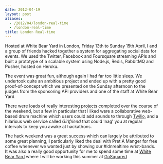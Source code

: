 ```yaml
---
date: 2012-04-19
layout: post
aliases:
  - /2012/04/london-real-time
  - /london-real-time
title: London Real-time
---
```


Hosted at White Bear Yard in London, Friday 13th to Sunday 15th April, I and a group of friends hacked together a system for aggregating social data for events. We used the Twitter, Facebook and Foursquare streaming APIs and built a prototype of a scalable system using Node.js, Redis, RabbitMQ and Pusher, hosted on Heroku.

The event was great fun, although again I had far too little sleep. We undertook quite an ambitious project and ended up with a pretty good proof-of-concept which we presented on the Sunday afternoon to the judges from the sponsoring API providers and one of the staff at White Bear Yard.

There were loads of really interesting projects completed over the course of the weekend, but a few in particular that I liked were a collaborative web-based drum machine which users could add sounds to through [Twilio](http://twilio.com), and a hilarious web service called _Girlfriend_ that could 'nag' you at regular intervals to keep you awake at hackathons.

The hack weekend was a great success which can largely be attributed to some great planning, I particularly liked the deal with Pret A Manger for free coffee whenever we wanted just by showing our #ldnrealtime wrist-bands. It was also a really good opportunity for me to spend some time at [White Bear Yard](http://whitebearyard.com/) where I will be working this summer at [GoSquared](http://gosquared.com)
